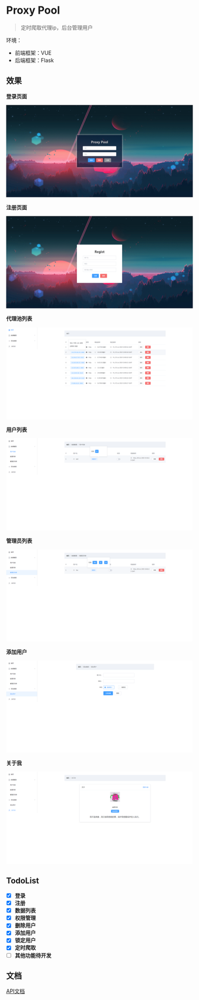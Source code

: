 # Proxy Pool

> 定时爬取代理ip，后台管理用户

环境：

- 前端框架：VUE
- 后端框架：Flask

## 效果

**登录页面**

![](/img/login.png)

**注册页面**

![](/img/regist.png)

**代理池列表**

![](/img/iplist.png)

**用户列表**

![](/img/userlist.png)

**管理员列表**

![](/img/adminlist.png)

**添加用户**

![](/img/adduser.png)

**关于我**

![](/img/about.png)

## TodoList

- [x] **登录**
- [x] **注册**
- [x] **数据列表**
- [x] **权限管理**
- [x] **删除用户**
- [x] **添加用户**
- [x] **锁定用户**
- [x] **定时爬取**
- [ ] **其他功能待开发**

## 文档

[API文档](接口设计.md)

